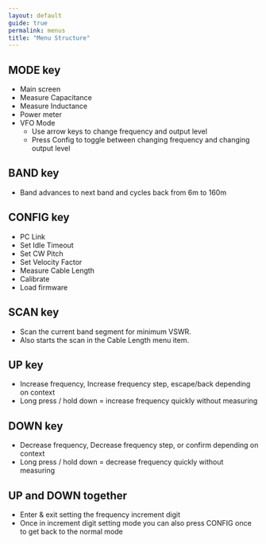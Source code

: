 ```yaml
---
layout: default
guide: true
permalink: menus
title: "Menu Structure"
---
```


## MODE key
- Main screen
- Measure Capacitance
- Measure Inductance
- Power meter
- VFO Mode
    - Use arrow keys to change frequency and output level
    - Press Config to toggle between changing frequency and changing output level
## BAND key
- Band advances to next band and cycles back from 6m to 160m
## CONFIG key
- PC Link
- Set Idle Timeout
- Set CW Pitch
- Set Velocity Factor
- Measure Cable Length
- Calibrate
- Load firmware
## SCAN key
- Scan the current band segment for minimum VSWR.
- Also starts the scan in the Cable Length menu item.
## UP key
- Increase frequency, Increase frequency step, escape/back depending on context
- Long press / hold down = increase frequency quickly without measuring
## DOWN key
- Decrease frequency, Decrease frequency step, or confirm depending on context
- Long press / hold down = decrease frequency quickly without measuring
## UP and DOWN together
- Enter & exit setting the frequency increment digit
- Once in increment digit setting mode you can also press CONFIG once to get back to the normal mode
